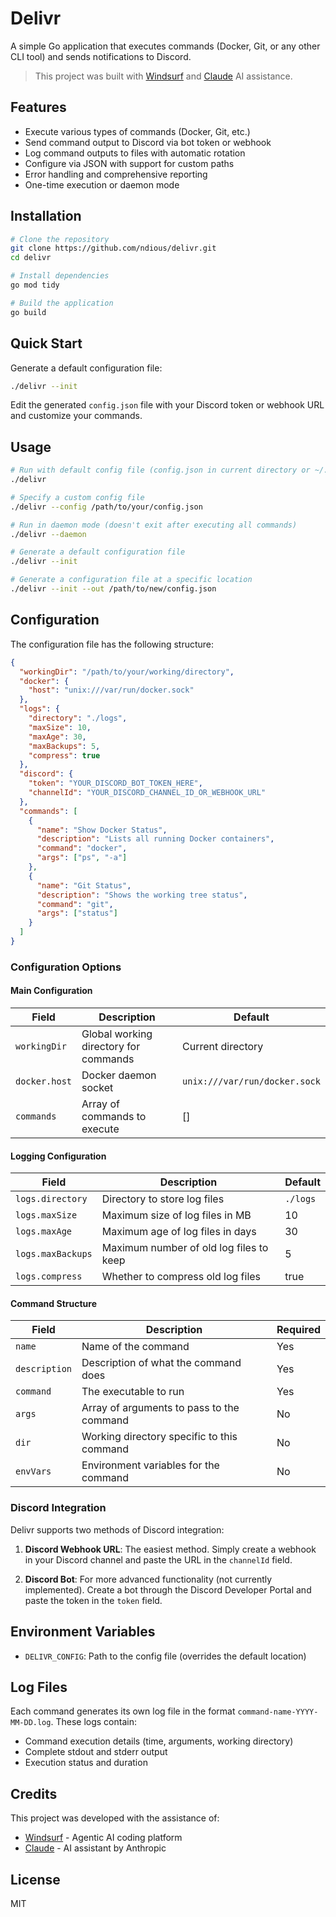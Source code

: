 # Delivr

A simple Go application that executes commands (Docker, Git, or any other CLI tool) and sends notifications to Discord.

> This project was built with [Windsurf](https://windsurf.com) and [Claude](https://www.anthropic.com/claude) AI assistance.

## Features

- Execute various types of commands (Docker, Git, etc.)
- Send command output to Discord via bot token or webhook
- Log command outputs to files with automatic rotation
- Configure via JSON with support for custom paths
- Error handling and comprehensive reporting
- One-time execution or daemon mode

## Installation

```bash
# Clone the repository
git clone https://github.com/ndious/delivr.git
cd delivr

# Install dependencies
go mod tidy

# Build the application
go build
```

## Quick Start

Generate a default configuration file:

```bash
./delivr --init
```

Edit the generated `config.json` file with your Discord token or webhook URL and customize your commands.

## Usage

```bash
# Run with default config file (config.json in current directory or ~/.delivr/config.json)
./delivr

# Specify a custom config file
./delivr --config /path/to/your/config.json

# Run in daemon mode (doesn't exit after executing all commands)
./delivr --daemon

# Generate a default configuration file
./delivr --init

# Generate a configuration file at a specific location
./delivr --init --out /path/to/new/config.json
```

## Configuration

The configuration file has the following structure:

```json
{
  "workingDir": "/path/to/your/working/directory",
  "docker": {
    "host": "unix:///var/run/docker.sock"
  },
  "logs": {
    "directory": "./logs",
    "maxSize": 10,
    "maxAge": 30,
    "maxBackups": 5,
    "compress": true
  },
  "discord": {
    "token": "YOUR_DISCORD_BOT_TOKEN_HERE",
    "channelId": "YOUR_DISCORD_CHANNEL_ID_OR_WEBHOOK_URL"
  },
  "commands": [
    {
      "name": "Show Docker Status",
      "description": "Lists all running Docker containers",
      "command": "docker",
      "args": ["ps", "-a"]
    },
    {
      "name": "Git Status",
      "description": "Shows the working tree status",
      "command": "git",
      "args": ["status"]
    }
  ]
}
```

### Configuration Options

#### Main Configuration

| Field | Description | Default |
|-------|-------------|--------|
| `workingDir` | Global working directory for commands | Current directory |
| `docker.host` | Docker daemon socket | `unix:///var/run/docker.sock` |
| `commands` | Array of commands to execute | [] |

#### Logging Configuration

| Field | Description | Default |
|-------|-------------|--------|
| `logs.directory` | Directory to store log files | `./logs` |
| `logs.maxSize` | Maximum size of log files in MB | 10 |
| `logs.maxAge` | Maximum age of log files in days | 30 |
| `logs.maxBackups` | Maximum number of old log files to keep | 5 |
| `logs.compress` | Whether to compress old log files | true |

#### Command Structure

| Field | Description | Required |
|-------|-------------|----------|
| `name` | Name of the command | Yes |
| `description` | Description of what the command does | Yes |
| `command` | The executable to run | Yes |
| `args` | Array of arguments to pass to the command | No |
| `dir` | Working directory specific to this command | No |
| `envVars` | Environment variables for the command | No |

### Discord Integration

Delivr supports two methods of Discord integration:

1. **Discord Webhook URL**: The easiest method. Simply create a webhook in your Discord channel and paste the URL in the `channelId` field.

2. **Discord Bot**: For more advanced functionality (not currently implemented). Create a bot through the Discord Developer Portal and paste the token in the `token` field.

## Environment Variables

- `DELIVR_CONFIG`: Path to the config file (overrides the default location)

## Log Files

Each command generates its own log file in the format `command-name-YYYY-MM-DD.log`. These logs contain:

- Command execution details (time, arguments, working directory)
- Complete stdout and stderr output
- Execution status and duration

## Credits

This project was developed with the assistance of:

- [Windsurf](https://windsurf.com) - Agentic AI coding platform
- [Claude](https://www.anthropic.com/claude) - AI assistant by Anthropic

## License

MIT
